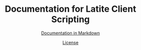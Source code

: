 <div align="center">
  <h1>Documentation for Latite Client Scripting</h1>
  <p><a href="https://github.com/LatiteScripting/latitescripting.github.io/blob/main/docs-markdown/exports.md">Documentation in Markdown</a></p>

  <a href="https://github.com/LatiteScripting/latitescripting.github.io/blob/main/LICENSE.md">License</a>
</div>

